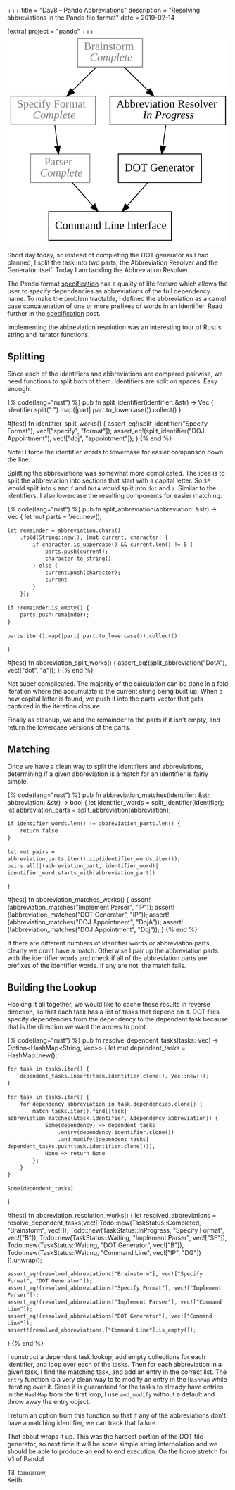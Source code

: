 +++
title = "Day8 - Pando Abbreviations"
description = "Resolving abbreviations in the Pando file format"
date = 2019-02-14

[extra]
project = "pando"
+++
![Output](./output.svg)

Short day today, so instead of completing the DOT generator as I had planned, I
split the task into two parts; the Abbreviation Resolver and the Generator
itself. Today I am tackling the Abbreviation Resolver.

The Pando format [specification](../day4-pando/) has a quality of life feature
which allows the user to specify dependencies as abbreviations of the full
dependency name. To make the problem tractable, I defined the abbreviation as a
camel case concatenation of one or more prefixes of words in an identifier. Read
further in the [specification](../day4-pando/) post.

Implementing the abbreviation resolution was an interesting tour of Rust's
string and iterator functions. 

## Splitting

Since each of the identifiers and abbreviations are compared pairwise, we need
functions to split both of them. Identifiers are split on spaces. Easy enough.

{% code(lang="rust") %}
pub fn split_identifier(identifier: &str) -> Vec<String> {
    identifier.split(" ").map(|part| part.to_lowercase()).collect()
}

#[test]
fn identifier_split_works() {
    assert_eq!(split_identifier("Specify Format"), vec!["specify", "format"]);
    assert_eq!(split_identifier("DOJ Appointment"), vec!["doj", "appointment"]);
}
{% end %}

Note: I force the identifier words to lowercase for easier comparison down the
line.

Splitting the abbreviations was somewhat more complicated. The idea is to split
the abbreviation into sections that start with a capital letter. So `SF` would
split into `s` and `f` and `DotA` would split into `dot` and `a`. Similar to the
identifiers, I also lowercase the resulting components for easier matching.

{% code(lang="rust") %}
pub fn split_abbreviation(abbreviation: &str) -> Vec<String> {
    let mut parts = Vec::new();

    let remainder = abbreviation.chars()
        .fold(String::new(), |mut current, character| {
            if character.is_uppercase() && current.len() != 0 {
                parts.push(current);
                character.to_string()
            } else {
                current.push(character);
                current
            }
        });

    if !remainder.is_empty() {
        parts.push(remainder);
    }

    parts.iter().map(|part| part.to_lowercase()).collect()
}

#[test]
fn abbreviation_split_works() {
    assert_eq!(split_abbreviation("DotA"), vec!["dot", "a"]);
}
{% end %}

Not super complicated. The majority of the calculation can be done in a fold
iteration where the accumulate is the current string being built up. When a new
capital letter is found, we push it into the parts vector that gets captured in
the iteration closure.

Finally as cleanup, we add the remainder to the parts if it isn't empty, and
return the lowercase versions of the parts.

## Matching

Once we have a clean way to split the identifiers and abbreviations, determining
if a given abbreviation is a match for an identifier is fairly simple.

{% code(lang="rust") %}
pub fn abbreviation_matches(identifier: &str, abbreviation: &str) -> bool {
    let identifier_words = split_identifier(identifier);
    let abbreviation_parts = split_abbreviation(abbreviation);

    if identifier_words.len() != abbreviation_parts.len() {
        return false
    }

    let mut pairs = abbreviation_parts.iter().zip(identifier_words.iter());
    pairs.all(|(abbreviation_part, identifier_word)| identifier_word.starts_with(abbreviation_part))
}

#[test]
fn abbreviation_matches_works() {
    assert!(abbreviation_matches("Implement Parser", "IP"));
    assert!(!abbreviation_matches("DOT Generator", "IP"));
    assert!(abbreviation_matches("DOJ Appointment", "DojA"));
    assert!(!abbreviation_matches("DOJ Appointment", "Doj"));
}
{% end %}

If there are different numbers of identifier words or abbreviation parts,
clearly we don't have a match. Otherwise I pair up the abbreviation parts with
the identifier words and check if all of the abbreviation parts are prefixes of
the identifier words. If any are not, the match fails.

## Building the Lookup

Hooking it all together, we would like to cache these results in reverse
direction, so that each task has a list of tasks that depend on it. DOT files
specify dependencies from the dependency to the dependent task because that is
the direction we want the arrows to point.

{% code(lang="rust") %}
pub fn resolve_dependent_tasks(tasks: Vec<Todo>) -> Option<HashMap<String, Vec<String>>> {
    let mut dependent_tasks = HashMap::new();

    for task in tasks.iter() {
        dependent_tasks.insert(task.identifier.clone(), Vec::new());
    }

    for task in tasks.iter() {
        for dependency_abbreviation in task.dependencies.clone() {
            match tasks.iter().find(|task| abbreviation_matches(&task.identifier, &dependency_abbreviation)) {
                Some(dependency) => dependent_tasks
                    .entry(dependency.identifier.clone())
                    .and_modify(|dependent_tasks| dependent_tasks.push(task.identifier.clone())),
                None => return None
            };
        }
    }

    Some(dependent_tasks)
}

#[test]
fn abbreviation_resolution_works() {
    let resolved_abbreviations = resolve_dependent_tasks(vec![
        Todo::new(TaskStatus::Completed, "Brainstorm", vec![]),
        Todo::new(TaskStatus::InProgress, "Specify Format", vec!["B"]),
        Todo::new(TaskStatus::Waiting, "Implement Parser", vec!["SF"]),
        Todo::new(TaskStatus::Waiting, "DOT Generator", vec!["B"]),
        Todo::new(TaskStatus::Waiting, "Command Line", vec!["IP", "DG"])
    ]).unwrap();

    assert_eq!(resolved_abbreviations["Brainstorm"], vec!["Specify Format", "DOT Generator"]);
    assert_eq!(resolved_abbreviations["Specify Format"], vec!["Implement Parser"]);
    assert_eq!(resolved_abbreviations["Implement Parser"], vec!["Command Line"]);
    assert_eq!(resolved_abbreviations["DOT Generator"], vec!["Command Line"]);
    assert!(resolved_abbreviations.["Command Line"].is_empty());
}
{% end %}

I construct a dependent task lookup, add empty collections for each identifier,
and loop over each of the tasks. Then for each abbreviation in a given task, I
find the matching task, and add an entry in the correct list. The `entry`
function is a very clean way to to modify an entry in the `HashMap` while
iterating over it. Since it is guaranteed for the tasks to already have entries
in the `HashMap` from the first loop, I use `and_modify` without a default and
throw away the entry object.

I return an option from this function so that if any of the abbreviations don't
have a matching identifier, we can track that failure.

That about wraps it up. This was the hardest portion of the DOT file generator,
so next time it will be some simple string interpolation and we should be able
to produce an end to end execution. On the home stretch for V1 of Pando!

Till tomorrow,  
Keith
